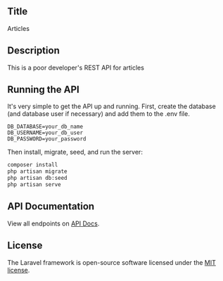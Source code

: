 ## Title
Articles

## Description
This is a poor developer's REST API for articles

## Running the API
It's very simple to get the API up and running. First, create the database (and database user if necessary) and add them to the .env file.

```env
DB_DATABASE=your_db_name
DB_USERNAME=your_db_user
DB_PASSWORD=your_password
```

Then install, migrate, seed, and run the server:

```bash
composer install
php artisan migrate
php artisan db:seed
php artisan serve
```

## API Documentation
View all endpoints on [API Docs](https://documenter.getpostman.com/view/6831940/SVSHtWEL?version=latest).

## License

The Laravel framework is open-source software licensed under the [MIT license](https://opensource.org/licenses/MIT).
